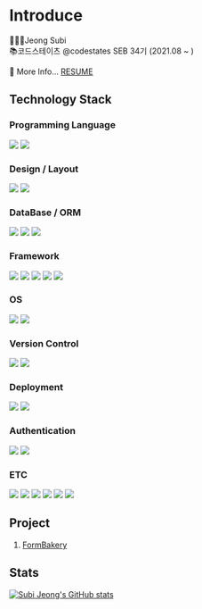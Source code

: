 # Introduce

👩🏻‍💻Jeong Subi  
📚코드스테이츠 @codestates SEB 34기 (2021.08 ~ )

💬 More Info... [RESUME](https://www.notion.so/subilog/Resume-c7f17870df8745d68bc4be842dcf05f6)

## Technology Stack

### Programming Language
![](https://img.shields.io/badge/JavaScript-F7DF1E?style=for-the-badge&logo=javascript&logoColor=black)
![](https://img.shields.io/badge/Node.js-43853D?style=for-the-badge&logo=node.js&logoColor=white)

### Design / Layout
![](https://img.shields.io/badge/HTML-E34F26?style=for-the-badge&logo=html5&logoColor=white)
![](https://img.shields.io/badge/CSS-1572B6?style=for-the-badge&logo=css3&logoColor=white)

### DataBase / ORM
![](https://img.shields.io/badge/MySQL-00000F?style=for-the-badge&logo=mysql&logoColor=white)
![](https://img.shields.io/badge/MongoDB-4EA94B?style=for-the-badge&logo=mongodb&logoColor=white)
![](https://img.shields.io/badge/Sequelize-52B0E7?style=for-the-badge&logo=sequelize&logoColor=white)

### Framework
![](https://img.shields.io/badge/React-20232A?style=for-the-badge&logo=react&logoColor=61DAFB)
![](https://img.shields.io/badge/React_Axios-20232A?style=for-the-badge&logo=react&logoColor=61DAFB)
![](https://img.shields.io/badge/React_Hooks-20232A?style=for-the-badge&logo=react&logoColor=61DAFB)
![](https://img.shields.io/badge/Express.js-404D59?style=for-the-badge)
![](https://img.shields.io/badge/React_Router-CA4245?style=for-the-badge&logo=react-router&logoColor=white)

### OS
![](https://img.shields.io/badge/iOS-000000?style=for-the-badge&logo=ios&logoColor=white)
![](https://img.shields.io/badge/Windows-0078D6?style=for-the-badge&logo=windows&logoColor=white)

### Version Control
![](	https://img.shields.io/badge/GitHub-100000?style=for-the-badge&logo=github&logoColor=white)
![](	https://img.shields.io/badge/Git-F05032?style=for-the-badge&logo=git&logoColor=white)

### Deployment
![](https://img.shields.io/badge/Amazon_AWS-232F3E?style=for-the-badge&logo=amazon-aws&logoColor=white)
![](https://img.shields.io/badge/Docker-2496ED?style=for-the-badge&logo=docker&logoColor=white)

### Authentication
![](https://img.shields.io/badge/Auth0-EB5424?style=for-the-badge&logo=auth0&logoColor=white)
![](https://img.shields.io/badge/JSON_Web_Tokens-000000?style=for-the-badge&logo=jsonwebtokens&logoColor=white)

### ETC
![](https://img.shields.io/badge/Postman-FF6C37?style=for-the-badge&logo=postman&logoColor=white)
![](https://img.shields.io/badge/Discord-7289DA?style=for-the-badge&logo=discord&logoColor=white)
![](https://img.shields.io/badge/Visual_Studio_Code-007ACC?style=for-the-badge&logo=visualstudiocode&logoColor=white)
![](https://img.shields.io/badge/Notion-000000?style=for-the-badge&logo=notion&logoColor=white)
![](https://img.shields.io/badge/npm-CB3837?style=for-the-badge&logo=npm&logoColor=white)
![](https://img.shields.io/badge/nodemon-76D04B?style=for-the-badge&logo=nodemon&logoColor=white)


## Project
1. [FormBakery](https://github.com/JeongSubi/FormBakery)

## Stats
[![Subi Jeong's GitHub stats](https://github-readme-stats.vercel.app/api?username=JeongSubi&theme=radical)](https://github.com/anuraghazra/github-readme-stats)

